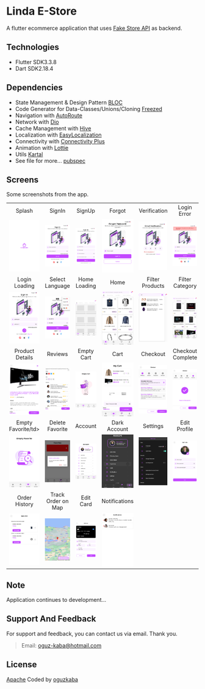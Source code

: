 # Linda E-Store

A flutter ecommerce application that uses [Fake Store API](https://fakestoreapi.com/) as backend.

## Technologies
- Flutter SDK3.3.8
- Dart SDK2.18.4 

## Dependencies

- State Management & Design Pattern [BLOC](https://pub.dev/packages/flutter_bloc)
- Code Generator for Data-Classes/Unions/Cloning [Freezed](https://pub.dev/packages/freezed)
- Navigation with [AutoRoute](https://pub.dev/packages/auto_route)
- Network with [Dio](https://pub.dev/packages/dio)
- Cache Management with [Hive](https://pub.dev/packages/hive_flutter)
- Localization with [EasyLocalization](https://pub.dev/packages/easy_localization)
- Connectivity with [Connectivity Plus](https://pub.dev/packages/connectivity_plus)
- Animation with [Lottie](https://pub.dev/packages/lottie)
- Utils [Kartal](https://pub.dev/packages/kartal)
- See file for more... [pubspec](pubspec.yaml)

## Screens

Some screenshots from the app.

<table style="margin-left: auto; margin-right: auto;">
<tbody>
<tr>
<td style="text-align: center; vertical-align: middle;">Splash</td>
<td style="text-align: center; vertical-align: middle;">SignIn</td>
<td style="text-align: center; vertical-align: middle;">SignUp</td>
<td style="text-align: center; vertical-align: middle;">Forgot</td>
<td style="text-align: center; vertical-align: middle;">Verification</td>
<td style="text-align: center; vertical-align: middle;">Login Error</td>
</tr>
<tr>
<td width=16%><img src="assets\screenshot\1-splash.png"></td>
<td width=16%><img src="assets\screenshot\2-sign_in.png"></td>
<td width=16%><img src="assets\screenshot\3-sign_up.png"></td>
<td width=16%><img src="assets\screenshot\4-forgot.png"></td>
<td width=16%><img src="assets\screenshot\5-verification.png"></td>
<td width=16%><img src="assets\screenshot\6-login_error.png"></td>
</tr>
<tr>
<td style="text-align: center; vertical-align: middle;">Login Loading</td>
<td style="text-align: center; vertical-align: middle;">Select Language</td>
<td style="text-align: center; vertical-align: middle;">Home Loading</td>
<td style="text-align: center; vertical-align: middle;">Home</td>
<td style="text-align: center; vertical-align: middle;">Filter Products</td>
<td style="text-align: center; vertical-align: middle;">Filter Category</td>
</tr>
<tr>
<td width=16%><img src="assets\screenshot\7-login_loading.png"></td>
<td width=16%><img src="assets\screenshot\8-select_lang.png"></td>
<td width=16%><img src="assets\screenshot\9-home_loading.png"></td>
<td width=16%><img src="assets\screenshot\10-home.png"></td>
<td width=16%><img src="assets\screenshot\11-filter_products.png"></td>
<td width=16%><img src="assets\screenshot\12-filter_cat.png"></td>
</tr>
<tr>
<td style="text-align: center; vertical-align: middle;">Product Details</td>
<td style="text-align: center; vertical-align: middle;">Reviews</td>
<td style="text-align: center; vertical-align: middle;">Empty Cart</td>
<td style="text-align: center; vertical-align: middle;">Cart</td>
<td style="text-align: center; vertical-align: middle;">Checkout</td>
<td style="text-align: center; vertical-align: middle;">Checkout Complete</td>
</tr>
<tr>
<td width=16%><img src="assets\screenshot\13-prod_details.png"></td>
<td width=16%><img src="assets\screenshot\14-reviews.png"></td>
<td width=16%><img src="assets\screenshot\15-empty_card.png"></td>
<td width=16%><img src="assets\screenshot\16-cart.png"></td>
<td width=16%><img src="assets\screenshot\17-checkout.png"></td>
<td width=16%><img src="assets\screenshot\18-checkout2.png"></td>
</tr>
<tr>
<td style="text-align: center; vertical-align: middle;">Empty Favorite/td>
<td style="text-align: center; vertical-align: middle;">Delete Favorite</td>
<td style="text-align: center; vertical-align: middle;">Account</td>
<td style="text-align: center; vertical-align: middle;">Dark Account</td>
<td style="text-align: center; vertical-align: middle;">Settings</td>
<td style="text-align: center; vertical-align: middle;">Edit Profile</td>
</tr>
<tr>
<td width=16%><img src="assets\screenshot\19-empty_fav.png"></td>
<td width=16%><img src="assets\screenshot\20-del_fav.png"></td>
<td width=16%><img src="assets\screenshot\21-account.png"></td>
<td width=16%><img src="assets\screenshot\22-dark_account.png"></td>
<td width=16%><img src="assets\screenshot\23-settings.png"></td>
<td width=16%><img src="assets\screenshot\24-edit_profile.png"></td>
</tr>
<tr>
<td style="text-align: center; vertical-align: middle;">Order History</td>
<td style="text-align: center; vertical-align: middle;">Track Order on Map</td>
<td style="text-align: center; vertical-align: middle;">Edit Card</td>
<td style="text-align: center; vertical-align: middle;">Notifications</td>
</tr>
<tr>
<td width=16%><img src="assets\screenshot\25-orders.png"></td>
<td width=16%><img src="assets\screenshot\26-map.png"></td>
<td width=16%><img src="assets\screenshot\27-edit_card.png"></td>
<td width=16%><img src="assets\screenshot\28-notifications.png"></td>
</tr>
</tbody>
</table>

## Note

Application continues to development...
## Support And Feedback

For support and feedback, you can contact us via email. Thank you.
> Email: [oguz-kaba@hotmail.com](mailto:oguz-kaba@hotmail.com)

## License

[Apache](LICENSE)
Coded by [oguzkaba](https://github.com/oguzkaba)

